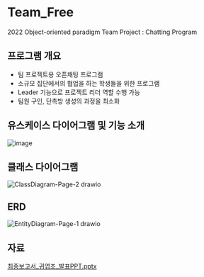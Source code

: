# Team_Free
2022 Object-oriented paradigm Team Project : Chatting Program

## 프로그램 개요
- 팀 프로젝트용 오픈채팅 프로그램
- 소규모 집단에서의 협업을 하는 학생들을 위한 프로그램
- Leader 기능으로 프로젝트 리더 역할 수행 가능
- 팀원 구인, 단촉방 생성의 과정을 최소화

## 유스케이스 다이어그램 및 기능 소개
![image](https://user-images.githubusercontent.com/101927543/224474756-f934b2b9-ec0a-44f8-9ee0-db2fde2442e1.png)

## 클래스 다이어그램
![ClassDiagram-Page-2 drawio](https://user-images.githubusercontent.com/101927543/224475024-0e1581d1-7594-486c-a45c-d81820d3640a.png)

## ERD
![EntityDiagram-Page-1 drawio](https://user-images.githubusercontent.com/101927543/224475083-9b882883-b6d9-4593-b929-7cc3c4c6ccf3.png)

## 자료
[최종보고서_귀엽조_발표PPT.pptx](https://github.com/linirini/Team_Free/files/11185480/_._.PPT.pptx)
